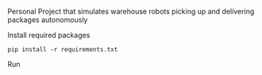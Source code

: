 Personal Project that simulates warehouse robots picking up and delivering packages autonomously

Install required packages
```pycon
pip install -r requirements.txt
```

Run
